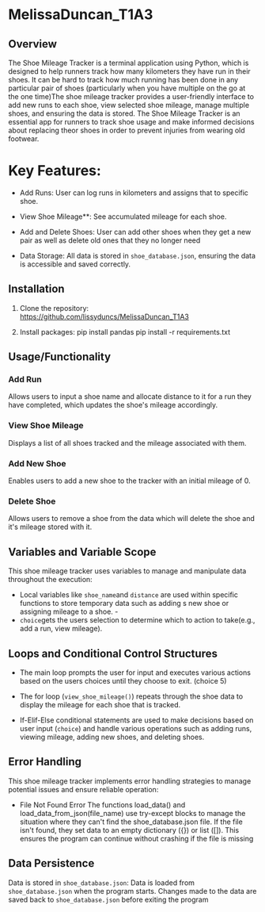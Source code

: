 # MelissaDuncan_T1A3
## Overview

The Shoe Mileage Tracker is a terminal application using Python, which is designed to help runners track how many kilometers they have run in their shoes. It can be hard to track how much running has been done in any particular pair of shoes (particularly when you have multiple on the go at the one time)The shoe mileage tracker provides a user-friendly interface to add new runs to each shoe, view selected shoe mileage, manage multiple shoes, and ensuring the data is stored.
The Shoe Mileage Tracker is an essential app for runners to track shoe usage and make informed decisions about replacing theor shoes in order to prevent injuries from wearing old footwear.

# Key Features:
- Add Runs: User can log runs in kilometers and assigns that to specific shoe. 
- View Shoe Mileage**: See accumulated mileage for each shoe.
- Add and Delete Shoes: User can add other shoes when they get a new pair as well as delete old ones that they no longer need

- Data Storage: All data is stored in `shoe_database.json`, ensuring the data is accessible and saved correctly.


## Installation

1. Clone the repository: https://github.com/lissyduncs/MelissaDuncan_T1A3

2. Install packages: pip install pandas
pip install -r requirements.txt

## Usage/Functionality

### Add Run

Allows users to input a shoe name and allocate distance to it for a run they have completed, which updates the shoe's mileage accordingly.

### View Shoe Mileage

Displays a list of all shoes tracked and the mileage associated with them.

### Add New Shoe

Enables users to add a new shoe to the tracker with an initial mileage of 0.

### Delete Shoe

Allows users to remove a shoe from the data which will delete the shoe and it's mileage stored with it.

## Variables and Variable Scope

This shoe mileage tracker uses variables to manage and manipulate data throughout the execution:

- Local variables like `shoe_name`and `distance` are used within specific functions to store temporary data such as adding s new shoe or assigning mileage to a shoe.    - 
- `choice`gets the users selection to determine which to action to take(e.g., add a run, view mileage).

## Loops and Conditional Control Structures

- The main loop prompts the user for input and executes various actions based on the users choices until they choose to exit. (choice 5)

- The for loop (`view_shoe_mileage()`) repeats through the shoe data to display the mileage for each shoe that is tracked.

- If-Elif-Else conditional statements are used to make decisions based on user input (`choice`) and handle various operations such as adding runs, viewing mileage, adding new shoes, and deleting shoes.

## Error Handling

This shoe mileage tracker implements error handling strategies to manage potential issues and ensure reliable operation:

- File Not Found Error 
The functions load_data() and load_data_from_json(file_name) use try-except blocks to manage the situation where they can't find the shoe_database.json file. If the file isn't found, they set data to an empty dictionary ({}) or list ([]). This ensures the program can continue without crashing if the file is missing




## Data Persistence

Data is stored in `shoe_database.json`:
Data is loaded from `shoe_database.json` when the program starts.
Changes made to the data are saved back to `shoe_database.json` before exiting the program

